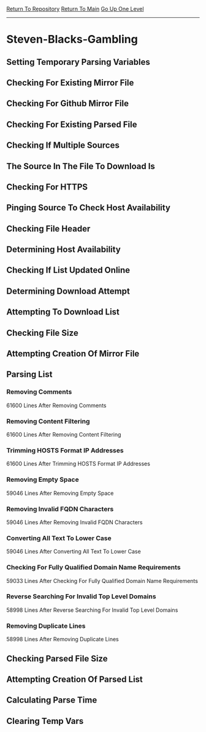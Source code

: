 [Return To Repository](https://github.com/deathbybandaid/piholeparser/)
[Return To Main](https://github.com/deathbybandaid/piholeparser/blob/master/RecentRunLogs/Mainlog.md)
[Go Up One Level](https://github.com/deathbybandaid/piholeparser/blob/master/RecentRunLogs/TopLevelScripts/30-Processing-External-Blacklists.md)
____________________________________
# Steven-Blacks-Gambling
## Setting Temporary Parsing Variables
## Checking For Existing Mirror File
## Checking For Github Mirror File
## Checking For Existing Parsed File
## Checking If Multiple Sources
## The Source In The File To Download Is
## Checking For HTTPS
## Pinging Source To Check Host Availability
## Checking File Header
## Determining Host Availability
## Checking If List Updated Online
## Determining Download Attempt
## Attempting To Download List
## Checking File Size
## Attempting Creation Of Mirror File
## Parsing List
### Removing Comments
61600 Lines After Removing Comments
### Removing Content Filtering
61600 Lines After Removing Content Filtering
### Trimming HOSTS Format IP Addresses
61600 Lines After Trimming HOSTS Format IP Addresses
### Removing Empty Space
59046 Lines After Removing Empty Space
### Removing Invalid FQDN Characters
59046 Lines After Removing Invalid FQDN Characters
### Converting All Text To Lower Case
59046 Lines After Converting All Text To Lower Case
### Checking For Fully Qualified Domain Name Requirements
59033 Lines After Checking For Fully Qualified Domain Name Requirements
### Reverse Searching For Invalid Top Level Domains
58998 Lines After Reverse Searching For Invalid Top Level Domains
### Removing Duplicate Lines
58998 Lines After Removing Duplicate Lines
## Checking Parsed File Size
## Attempting Creation Of Parsed List
## Calculating Parse Time
## Clearing Temp Vars
